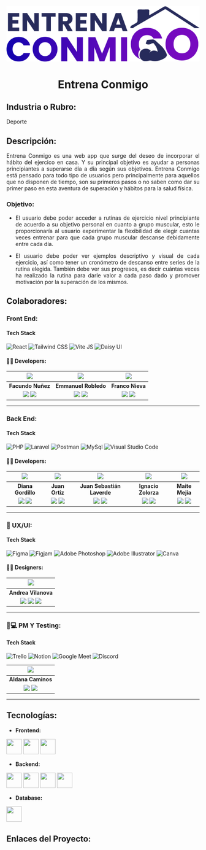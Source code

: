 <div align=center >
    <img src="./database/logo_EntrenaConmigo.png" class="img-logo" alt="Entrena Conmigo" >
</div>

<h1 align="center">Entrena Conmigo</h1>

## Industria o Rubro:
Deporte

## Descripción:
<div align="justify">
Entrena Conmigo es una web app que surge del deseo de incorporar el hábito del ejercico en casa. Y su principal objetivo es ayudar a personas principiantes a superarse día a día según sus objetivos. Entrena Conmigo está pensado para todo tipo de usuarios pero principalmente para aquellos que no disponen de tiempo, son su primeros pasos o no saben como dar su primer paso en esta aventura de superación y hábitos para la salud física.
</div>

### Objetivo:
<div align="justify">

* El usuario debe poder acceder a rutinas de ejercicio nivel principiante de acuerdo a su objetivo personal en cuanto a grupo muscular, esto le proporcionaría al usuario experimentar la flexibilidad de elegir cuantas veces entrenar para que cada grupo muscular descanse debidamente entre cada día.

* El usuario debe poder ver ejemplos descriptivo y visual de cada ejercicio, así como tener un cronómetro de descanso entre series de la rutina elegida. También debe ver sus progresos, es decir cuántas veces ha realizado la rutina para darle valor a cada paso dado y promover motivación por la superación de los mismos.
</div>

## Colaboradores:

### Front End:

#### Tech Stack

![React](https://img.shields.io/badge/React-60dafa?style=for-the-badge&logo=React&logoColor=white)
![Tailwind CSS](https://img.shields.io/badge/Tailwind_css-1badba?style=for-the-badge&logo=Tailwindcss&logoColor=white)
![Vite JS](https://img.shields.io/badge/Vite_js-9c5dff?style=for-the-badge&logo=Vite&logoColor=white)
![Daisy UI](https://img.shields.io/badge/daisy_UI-21d2a8?style=for-the-badge&logo=daisyUI&logoColor=white)

#### 🧑‍💻 Developers:

| <img src="https://www.nicepng.com/png/full/128-1280406_user-icon-png.png" width=50>| <img src="https://www.nicepng.com/png/full/128-1280406_user-icon-png.png" width=50>| <img src="https://www.nicepng.com/png/full/128-1280406_user-icon-png.png" width=50>|
|:-:|:-:|:-:|
| **Facundo Nuñez**| **Emmanuel Robledo**| **Franco Nieva** |
| <a href="https://github.com/facu1391"><img src="https://img.shields.io/badge/github-%23121011.svg?&style=for-the-badge&logo=github&logoColor=white"/></a> <a href="https://www.linkedin.com/in/facundo-nu%C3%B1ez-380b9b234/"><img src="https://img.shields.io/badge/linkedin%20-%230077B5.svg?&style=for-the-badge&logo=linkedin&logoColor=white"/></a> | <a href="https://github.com/emanuel4969"><img src="https://img.shields.io/badge/github-%23121011.svg?&style=for-the-badge&logo=github&logoColor=white"/></a> <a href="https://www.linkedin.com/in/emanuel-ivan-robledo/"><img src="https://img.shields.io/badge/linkedin%20-%230077B5.svg?&style=for-the-badge&logo=linkedin&logoColor=white"/></a> | <a href="https://github.com/francojnieva"><img src="https://img.shields.io/badge/github-%23121011.svg?&style=for-the-badge&logo=github&logoColor=white"/></a> <a href="https://www.linkedin.com/in/francojnieva/"><img src="https://img.shields.io/badge/linkedin%20-%230077B5.svg?&style=for-the-badge&logo=linkedin&logoColor=white"/></a> |

<hr/>

### Back End:

#### Tech Stack

![PHP](https://img.shields.io/badge/PHP-777BB4?style=for-the-badge&logo=PHP&logoColor=white)
![Laravel](https://img.shields.io/badge/Laravel-FF2D20?style=for-the-badge&logo=Laravel&logoColor=white)
![Postman](https://img.shields.io/badge/Postman-FF6C37?style=for-the-badge&logo=Postman&logoColor=white)
![MySql](https://img.shields.io/badge/MySql-4479A1?style=for-the-badge&logo=MySql&logoColor=white)
![Visual Studio Code](https://img.shields.io/badge/Visual_Studio_Code-22A7F2?style=for-the-badge&logo=Visual%20studio&logoColor=white)

#### 🧑‍💻 Developers:

| <img src="https://www.nicepng.com/png/full/128-1280406_user-icon-png.png" width=50>| <img src="https://www.nicepng.com/png/full/128-1280406_user-icon-png.png" width=50>| <img src="https://www.nicepng.com/png/full/128-1280406_user-icon-png.png" width=50> | <img src="https://www.nicepng.com/png/full/128-1280406_user-icon-png.png" width=50>| <img src="https://www.nicepng.com/png/full/128-1280406_user-icon-png.png" width=50>|
|:-:|:-:|:-:|:-:|:-:|
| **Diana Gordillo** | **Juan Ortiz** | **Juan Sebastián Laverde** | **Ignacio Zolorza** | **Maite Mejia** |
| <a href="https://github.com/dianagv7"><img src="https://img.shields.io/badge/github-%23121011.svg?&style=for-the-badge&logo=github&logoColor=white"/></a> <a href="https://www.linkedin.com/in/diana-gordillo-v/"><img src="https://img.shields.io/badge/linkedin%20-%230077B5.svg?&style=for-the-badge&logo=linkedin&logoColor=white"/></a> | <a href="https://github.com/JuanOrtizL"><img src="https://img.shields.io/badge/github-%23121011.svg?&style=for-the-badge&logo=github&logoColor=white"/></a> <a href="https://www.linkedin.com/in/juan-manuel-ortiz-letrado/"><img src="https://img.shields.io/badge/linkedin%20-%230077B5.svg?&style=for-the-badge&logo=linkedin&logoColor=white"/></a> | <a href="https://github.com/sbtn63"><img src="https://img.shields.io/badge/github-%23121011.svg?&style=for-the-badge&logo=github&logoColor=white"/></a> <a href="https://www.linkedin.com/in/sebastian-laverde-51a33715b/"><img src="https://img.shields.io/badge/linkedin%20-%230077B5.svg?&style=for-the-badge&logo=linkedin&logoColor=white"/></a> | <a href="https://github.com/byZhetta"><img src="https://img.shields.io/badge/github-%23121011.svg?&style=for-the-badge&logo=github&logoColor=white"/></a> <a href="https://www.linkedin.com/in/ignacio-zdev/"><img src="https://img.shields.io/badge/linkedin%20-%230077B5.svg?&style=for-the-badge&logo=linkedin&logoColor=white"/></a> | <a href="https://github.com/maite5"><img src="https://img.shields.io/badge/github-%23121011.svg?&style=for-the-badge&logo=github&logoColor=white"/></a> <a href="https://www.linkedin.com/in/maite-guadalupe-mejia/"><img src="https://img.shields.io/badge/linkedin%20-%230077B5.svg?&style=for-the-badge&logo=linkedin&logoColor=white"/></a> |

<hr/>

### 🎨 UX/UI:

#### Tech Stack

![Figma](https://img.shields.io/badge/Figma-F24E1E?style=for-the-badge&logo=Figma&logoColor=white)
![Figjam](https://img.shields.io/badge/Figjam-F0E3FF?style=for-the-badge&logo=Figjam&logoColor=white)
![Adobe Photoshop](https://img.shields.io/badge/adobephotoshop-31A8FF?style=for-the-badge&logo=adobephotoshop&logoColor=white)
![Adobe Illustrator](https://img.shields.io/badge/Illustrator-F9A00?style=for-the-badge&logo=Illustrator&logoColor=white)
![Canva](https://img.shields.io/badge/canva-23bfc8?style=for-the-badge&logo=Canva&logoColor=white)

#### 🧑‍💻 Designers:

| <img src="https://www.nicepng.com/png/full/128-1280406_user-icon-png.png" width=50>|
|:-:|
| **Andrea Vilanova** |
| <a href="https://github.com/AndreaVilanova"><img src="https://img.shields.io/badge/github-%23121011.svg?&style=for-the-badge&logo=github&logoColor=white"/></a> <a href="#"><img src="https://img.shields.io/badge/Behance-1769ff?style=for-the-badge&logo=behance&logoColor=white"/></a> <a href="https://www.linkedin.com/in/andrea-vilanova-graphic-designer-12963228a/"><img src="https://img.shields.io/badge/linkedin%20-%230077B5.svg?&style=for-the-badge&logo=linkedin&logoColor=white"/></a> |

<hr/>

### 👩💻 PM Y Testing:

#### Tech Stack

![Trello](https://img.shields.io/badge/Trello-0080ca?style=for-the-badge&logo=Trello&logoColor=white)
![Notion](https://img.shields.io/badge/Notion-fff?style=for-the-badge&logo=Notion&logoColor=black)
![Google Meet](https://img.shields.io/badge/google_meet-098277?style=for-the-badge&logo=GoogleMeet&logoColor=white)
![Discord](https://img.shields.io/badge/Discord-5865f2?style=for-the-badge&logo=Discord&logoColor=white)

| <img src="https://www.nicepng.com/png/full/128-1280406_user-icon-png.png" width=50>|
|:-:|
| **Aldana Caminos**|
| <a href="https://github.com/AldanaMC"><img src="https://img.shields.io/badge/github-%23121011.svg?&style=for-the-badge&logo=github&logoColor=white"/></a> <a href="https://www.linkedin.com/in/aldana-caminos/"><img src="https://img.shields.io/badge/linkedin%20-%230077B5.svg?&style=for-the-badge&logo=linkedin&logoColor=white"/></a> |


<hr/>

## Tecnologías:

- **Frontend:**

<img src="https://cdn.worldvectorlogo.com/logos/react-2.svg" width="40" height="40"/> <img src="https://cdn.worldvectorlogo.com/logos/tailwindcss.svg" width="40" height="40"/> <img src="https://cdn.worldvectorlogo.com/logos/vitejs.svg" width="40" height="40"/>

- **Backend:**

<img src="https://cdn.cdnlogo.com/logos/p/71/php.svg" width="40" height="40"/> <img src="https://cdn.cdnlogo.com/logos/l/23/laravel.svg" width="40" height="40"/> <img src="https://cdn.cdnlogo.com/logos/p/20/postman.svg" width="40" height="40"/> <img src="https://cdn.worldvectorlogo.com/logos/visual-studio-code-1.svg" width="40" height="40"/>

- **Database:**

<img src="https://cdn.cdnlogo.com/logos/m/10/mysql.svg" width="40" height="40"/>


## Enlaces del Proyecto:

